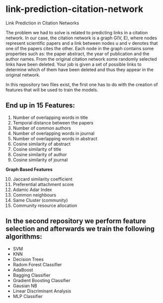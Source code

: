 # link-prediction-citation-network
Link Prediction in Citation Networks

The problem we had to solve is related to predicting links in a citation network. In our case, the citation network is a graph G(V, E), where nodes represent scientific papers and a link between nodes u and v denotes that one of the papers cites the other. Each node in the graph contains some properties such as: the paper abstract, the year of publication and the author names. From the original citation network some randomly selected links have been deleted. Your job is given a set of possible links to determine which of them have been deleted and thus they appear in the original network.

In this repository two files exist, the first one has to do with the creation of features that will be used to train the models. 

## End up in 15 Features: 

1) Number of overlapping words in title  
2) Temporal distance between the papers  
3) Number of common authors  
4) Number of overlapping words in journal  
5) Number of overlapping words in abstract  
6) Cosine similarity of abstract  
7) Cosine similarity of title  
8) Cosine similarity of author  
9) Cosine similarity of journal

<b> Graph Based Features</b>

10) Jaccard similarity coefficient  
11) Preferential attachment score  
12) Adamic Adar Index  
13) Common neighbours  
14) Same Cluster (community)  
15) Community resource allocation  

## In the second repository we perform feature selection and afterwards we train the following algorithms:

- SVM
- KNN
- Decision Trees
- Radom Forest Classifier
- AdaBoost
- Bagging Classifier
- Gradient Boosting Classifier
- Gausian NB
- Linear Discriminant Analysis
- MLP Classifier

